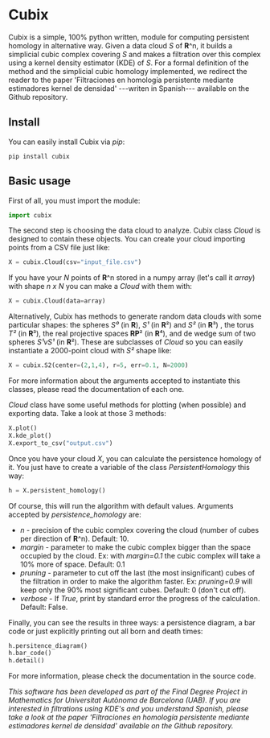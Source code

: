 # Cubix

Cubix is a simple, 100% python written, module for computing persistent homology in alternative way. Given a data cloud *S* of **R**^n, it builds a simplicial cubic complex covering *S* and makes a filtration over this complex using a kernel density estimator (KDE) of *S*.  For a formal definition of the method and the simplicial cubic homology implemented, we redirect the reader to the paper 'Filtraciones en homología persistente mediante estimadores kernel de densidad' ---writen in Spanish--- available on the Github repository.

## Install
You can easily install Cubix via *pip*:
```
pip install cubix
``` 

## Basic usage
First of all, you must import the module:
```python
import cubix 
``` 
The second step is choosing the data cloud to analyze. Cubix class *Cloud* is designed to contain these objects. You can create your cloud importing points from a CSV file just like: 
```python
X = cubix.Cloud(csv="input_file.csv")
``` 
If you have your *N* points of **R**^n stored in a numpy array (let's call it *array*) with shape *n x N* you can make a *Cloud* with them with:
```python
X = cubix.Cloud(data=array)
``` 
Alternatively, Cubix has methods to generate random data clouds with some particular shapes: the spheres *S⁰* (in **R**), *S¹* (in **R**²) and *S²* (in **R**³) , the torus *T²* (in **R**³), the real projective spaces **RP**² (in **R**⁴), and de wedge sum of two spheres *S¹vS¹* (in  **R**²). These are subclasses of *Cloud* so you can easily instantiate a 2000-point cloud with *S²* shape like:
```python
X = cubix.S2(center=(2,1,4), r=5, err=0.1, N=2000)
``` 
For more information about the arguments accepted to instantiate this classes, please read the documentation of each one.

*Cloud* class have some useful methods for plotting (when possible) and exporting data. Take a look at those 3 methods: 
```python
X.plot()
X.kde_plot()
X.export_to_csv("output.csv")
``` 

Once you have your cloud *X*, you can calculate the persistence homology of it. You just have to create a variable of the class *PersistentHomology* this way:
```python
h = X.persistent_homology()
``` 
 Of course, this will run the algorithm with default values. Arguments accepted by *persistence_homology* are:
 * *n* - precision of the cubic complex covering the cloud (number of cubes per direction of **R**^n). Default: 10.
 * *margin* - parameter to make the cubic complex bigger than the space occupied by the cloud. Ex: with *margin=0.1* the cubic complex will take a 10% more of space. Default: 0.1 
 * *pruning* - parameter to cut off the last (the most insignificant) cubes of the filtration in order to make the algorithm faster. Ex: *pruning=0.9* will keep only the 90% most significant cubes. Default: 0 (don't cut off).
 * *verbose* - If *True*, print by standard error the progress of the calculation. Default: False.

Finally, you can see the results in three ways: a persistence diagram, a bar code or just explicitly printing out all born and death times:
```python
h.persitence_diagram()
h.bar_code()
h.detail()
```

For more information, please check the documentation in the source code.


*This software has been developed as part of the Final Degree Project in Mathematics for Universitat Autònoma de Barcelona (UAB). If you are interested in filtrations using KDE's and you understand Spanish, please take a look at the paper 'Filtraciones en homología persistente mediante estimadores kernel de densidad' available on the Github repository.*
